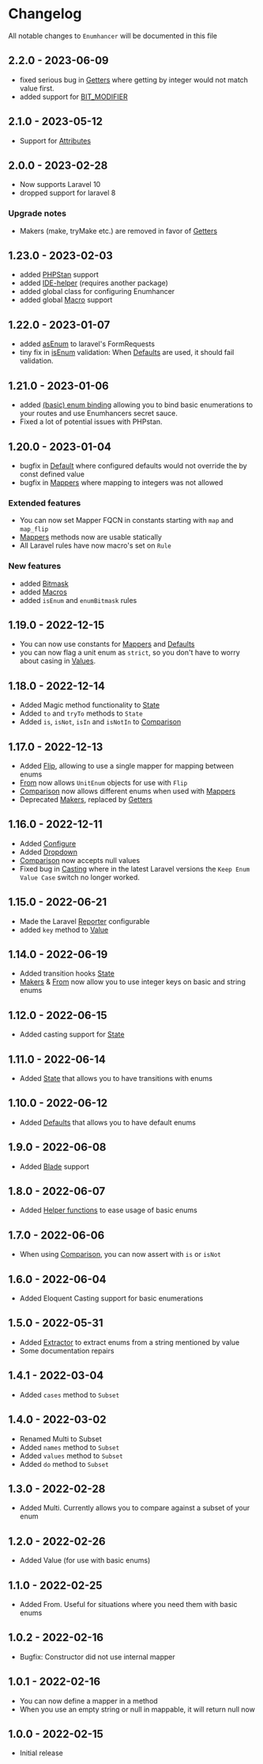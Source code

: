 # Changelog

All notable changes to `Enumhancer` will be documented in this file

## 2.2.0 - 2023-06-09

- fixed serious bug in [Getters](docs/getters.md) where
  getting by integer would not match value first.
- added support for [BIT_MODIFIER](docs/bitmasks.md#modifiers)

## 2.1.0 - 2023-05-12

- Support for [Attributes](docs/attributes.md)

## 2.0.0 - 2023-02-28

- Now supports Laravel 10
- dropped support for laravel 8

### Upgrade notes

- Makers (make, tryMake etc.) are removed in favor
  of [Getters](docs/getters.md)

## 1.23.0 - 2023-02-03

- added [PHPStan](docs/phpstan.md) support
- added [IDE-helper](docs/ide-helper.md) (requires another package)
- added global class for configuring Enumhancer
- added global [Macro](docs/macros.md#global-macros) support

## 1.22.0 - 2023-01-07

- added [asEnum](docs/formrequests.md) to laravel's FormRequests
- tiny fix in [isEnum](docs/laravel.validation.md#isEnum)
  validation: When [Defaults](docs/defaults.md) are used, it
  should fail validation.

## 1.21.0 - 2023-01-06

- added [(basic) enum binding](docs/binding.md) allowing you to bind
  basic enumerations to your routes and use Enumhancers secret sauce.
- Fixed a lot of potential issues with PHPstan.

## 1.20.0 - 2023-01-04

- bugfix in [Default](docs/defaults.md) where configured defaults would
  not override the by const defined value
- bugfix in [Mappers](docs/mappers.md) where mapping to integers was
  not allowed

### Extended features

- You can now set Mapper FQCN in constants starting with
  `map` and `map_flip`
- [Mappers](docs/mappers.md) methods now are usable statically
- All Laravel rules have now macro's set on `Rule`

### New features

- added [Bitmask](docs/bitmasks.md)
- added [Macros](docs/macros.md)
- added `isEnum` and `enumBitmask` rules

## 1.19.0 - 2022-12-15

- You can now use constants for [Mappers](docs/mappers.md)
  and [Defaults](docs/defaults.md)
- you can now flag a unit enum as `strict`, so you don't
  have to worry about casing in [Values](docs/value.md).

## 1.18.0 - 2022-12-14

- Added Magic method functionality to [State](docs/state.md)
- Added `to` and `tryTo` methods to `State`
- Added `is`, `isNot`, `isIn` and `isNotIn`
  to [Comparison](docs/comparison.md)

## 1.17.0 - 2022-12-13

- Added [Flip](docs/mappers.md#flip), allowing to use
  a single mapper for mapping between enums
- [From](docs/from.md)
  now allows `UnitEnum` objects for use with `Flip`
- [Comparison](docs/comparison.md) now allows different enums
  when used with [Mappers](docs/mappers.md)
- Deprecated [Makers](docs/makers.md), replaced by
  [Getters](docs/getters.md)

## 1.16.0 - 2022-12-11

- Added [Configure](docs/configure.md)
- Added [Dropdown](docs/dropdown.md)
- [Comparison](docs/configure.md) now accepts null values
- Fixed bug in [Casting](docs/casting.md) where in the latest Laravel versions
  the `Keep Enum Value Case` switch no longer worked.

## 1.15.0 - 2022-06-21

- Made the Laravel [Reporter](docs/reporters.md#laravel) configurable
- added `key` method to [Value](docs/value.md)

## 1.14.0 - 2022-06-19

- Added transition hooks [State](docs/state.md)
- [Makers](docs/makers.md) & [From](docs/from.md) now allow you to use integer
  keys on basic and string enums

## 1.12.0 - 2022-06-15

- Added casting support for [State](docs/state.md)

## 1.11.0 - 2022-06-14

- Added [State](docs/state.md) that allows you to have transitions with enums

## 1.10.0 - 2022-06-12

- Added [Defaults](docs/defaults.md) that allows you to have default enums

## 1.9.0 - 2022-06-08

- Added [Blade](docs/blade.md) support

## 1.8.0 - 2022-06-07

- Added [Helper functions](docs/functions.md) to ease usage of basic enums

## 1.7.0 - 2022-06-06

- When using [Comparison](docs/comparison.md), you can now assert with `is`
  or `isNot`

## 1.6.0 - 2022-06-04

- Added Eloquent Casting support for basic enumerations

## 1.5.0 - 2022-05-31

- Added [Extractor](docs/extractor.md) to extract enums from a string mentioned
  by value
- Some documentation repairs

## 1.4.1 - 2022-03-04

- Added `cases` method to `Subset`

## 1.4.0 - 2022-03-02

- Renamed Multi to Subset
- Added `names` method to `Subset`
- Added `values` method to `Subset`
- Added `do` method to `Subset`

## 1.3.0 - 2022-02-28

- Added Multi. Currently allows you to compare against a subset of your enum

## 1.2.0 - 2022-02-26

- Added Value (for use with basic enums)

## 1.1.0 - 2022-02-25

- Added From. Useful for situations where you need them with basic enums

## 1.0.2 - 2022-02-16

- Bugfix: Constructor did not use internal mapper

## 1.0.1 - 2022-02-16

- You can now define a mapper in a method
- When you use an empty string or null in mappable, it will return null now

## 1.0.0 - 2022-02-15

- Initial release

